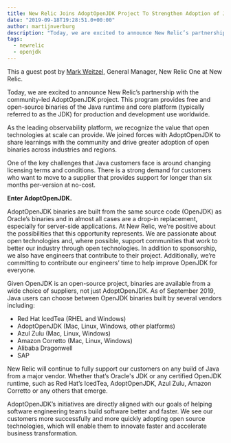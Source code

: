 ```yaml
---
title: New Relic Joins AdoptOpenJDK Project To Strengthen Adoption of Java Technology
date: "2019-09-18T19:28:51.0+00:00"
author: martijnverburg
description: "Today, we are excited to announce New Relic’s partnership with the community-led AdoptOpenJDK project. This program provides free and open-source binaries of the Java runtime and core platform (typically referred to as the JDK) for production and development use worldwide."
tags:
  - newrelic
  - openjdk
---
```


<GuestPost>
    This a guest post by <a href="https://www.linkedin.com/in/weitzelm/">Mark Weitzel</a>, General Manager, New Relic One at New Relic.
</GuestPost>

Today, we are excited to announce New Relic’s partnership with the community-led AdoptOpenJDK project. This program provides free and open-source binaries of the Java runtime and core platform (typically referred to as the JDK) for production and development use worldwide.

As the leading observability platform, we recognize the value that open technologies at scale can provide. We joined forces with AdoptOpenJDK to share learnings with the community and drive greater adoption of open binaries across industries and regions.

One of the key challenges that Java customers face is around changing licensing terms and conditions. There is a strong demand for customers who want to move to a supplier that provides support for longer than six months per-version at no-cost. 

**Enter AdoptOpenJDK.**

AdoptOpenJDK binaries are built from the same source code (OpenJDK) as Oracle’s binaries and in almost all cases are a drop-in replacement, especially for server-side applications. At New Relic, we're positive about the possibilities that this opportunity represents. We are passionate about open technologies and, where possible, support communities that work to better our industry through open technologies. In addition to sponsorship, we also have engineers that contribute to their project. Additionally, we’re committing to contribute our engineers’ time to help improve OpenJDK for everyone. 

Given OpenJDK is an open-source project, binaries are available from a wide choice of suppliers, not just AdoptOpenJDK. As of September 2019, Java users can choose between OpenJDK binaries built by several vendors including:

* Red Hat IcedTea (RHEL and Windows)
* AdoptOpenJDK (Mac, Linux, Windows, other platforms)
* Azul Zulu (Mac, Linux, Windows)
* Amazon Corretto (Mac, Linux, Windows)
* Alibaba Dragonwell
* SAP

New Relic will continue to fully support our customers on any build of Java from a major vendor. Whether that’s Oracle's JDK or any certified OpenJDK runtime, such as Red Hat’s IcedTea, AdoptOpenJDK, Azul Zulu, Amazon Corretto or any others that emerge.

AdoptOpenJDK’s initiatives are directly aligned with our goals of helping software engineering teams build software better and faster. We see our customers more successfully and more quickly adopting open source technologies, which will enable them to innovate faster and accelerate business transformation.
